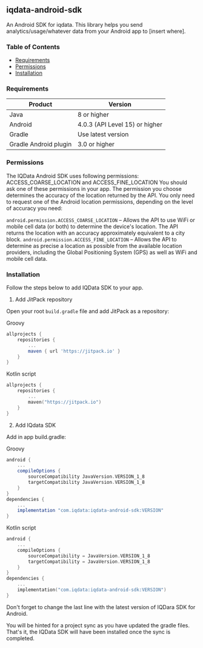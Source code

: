 ## iqdata-android-sdk

An Android SDK for iqdata. This library helps you send analytics/usage/whatever data from your Android app to [insert where].

### Table of Contents
- [Requirements](#requirements)
- [Permissions](#permissions)
- [Installation](#installation)

### Requirements
|Product|Version|
|---|---|
|Java|8 or higher|
|Android|4.0.3 (API Level 15) or higher|
|Gradle|Use latest version|
|Gradle Android plugin|3.0 or higher|

### Permissions
The IQData Android SDK uses following permissions: ACCESS_COARSE_LOCATION and ACCESS_FINE_LOCATION You should ask one of these permissions in your app.
The permission you choose determines the accuracy of the location returned by the API. You only need to request one of the Android location permissions, depending on the level of accuracy you need:

`android.permission.ACCESS_COARSE_LOCATION` – Allows the API to use WiFi or mobile cell data (or both) to determine the device's location. The API returns the location with an accuracy approximately equivalent to a city block.
`android.permission.ACCESS_FINE_LOCATION` – Allows the API to determine as precise a location as possible from the available location providers, including the Global Positioning System (GPS) as well as WiFi and mobile cell data.

### Installation

Follow the steps below to add IQData SDK to your app.

1. Add JitPack repository

Open your root `build.gradle` file and add JitPack as a repository:

Groovy
```groovy
allprojects {
    repositories {
        ...
        maven { url 'https://jitpack.io' }
    }
}
```
Kotlin script
```kotlin
allprojects {
    repositories {
        ...
        maven("https://jitpack.io")
    }
}
```
2. Add IQdata SDK

Add in app build.gradle:

Groovy
```groovy
android {
    ...
    compileOptions {
        sourceCompatibility JavaVersion.VERSION_1_8
        targetCompatibility JavaVersion.VERSION_1_8
    }
}
dependencies {
    ...
    implementation "com.iqdata:iqdata-android-sdk:VERSION"
}
```
Kotlin script
```kotlin
android {
    ...
    compileOptions {
        sourceCompatibility = JavaVersion.VERSION_1_8
        targetCompatibility = JavaVersion.VERSION_1_8
    }
}
dependencies {
    ...
    implementation("com.iqdata:iqdata-android-sdk:VERSION")
}
```
Don't forget to change the last line with the latest version of IQDara SDK for Android.

You will be hinted for a project sync as you have updated the gradle files. That's it, the IQData SDK will have been installed once the sync is completed.
